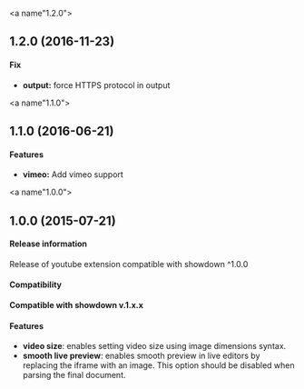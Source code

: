 <a name"1.2.0"></a>
## 1.2.0 (2016-11-23)

#### Fix
* **output:** force HTTPS protocol in output

<a name"1.1.0"></a>
## 1.1.0 (2016-06-21)

#### Features
* **vimeo:** Add vimeo support


<a name"1.0.0"></a>
## 1.0.0 (2015-07-21)

#### Release information

Release of youtube extension compatible with showdown ^1.0.0

#### Compatibility

**Compatible with showdown v.1.x.x**

#### Features

* **video size**: enables setting video size using image dimensions syntax.
* **smooth live preview**: enables smooth preview in live editors by replacing the iframe with an image. This option
    should be disabled when parsing the final document.
